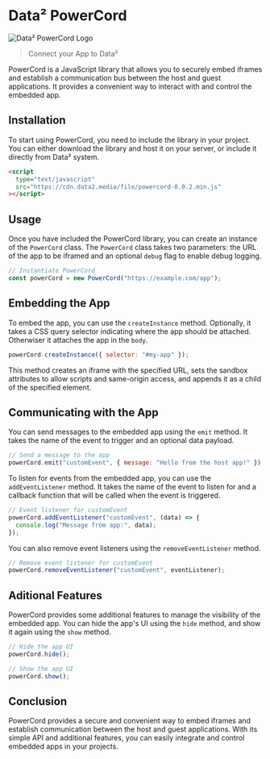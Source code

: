 # Data² PowerCord

![Data² PowerCord Logo](https://cdn.data2.media/file/c3-rkY7IQA1IjLe65bN0T)

> Connect your App to Data²

PowerCord is a JavaScript library that allows you to securely embed iframes and establish a communication bus between the host and guest applications. It provides a convenient way to interact with and control the embedded app.

## Installation

To start using PowerCord, you need to include the library in your project. You can either download the library and host it on your server, or include it directly from Data² system.

```html
<script
  type="text/javascript"
  src="https://cdn.data2.media/file/powercord-0.0.2.min.js"
></script>
```

## Usage

Once you have included the PowerCord library, you can create an instance of the `PowerCord` class. The `PowerCord` class takes two parameters: the URL of the app to be iframed and an optional `debug` flag to enable debug logging.

```js
// Instantiate PowerCord
const powerCord = new PowerCord("https://example.com/app");
```

## Embedding the App

To embed the app, you can use the `createInstance` method. Optionally, it takes a CSS query selector indicating where the app should be attached. Otherwiser it attaches the app in the `body`.

```js
powerCord.createInstance({ selector: "#my-app" });
```

This method creates an iframe with the specified URL, sets the sandbox attributes to allow scripts and same-origin access, and appends it as a child of the specified element.

## Communicating with the App

You can send messages to the embedded app using the `emit` method. It takes the name of the event to trigger and an optional data payload.

```js
// Send a message to the app
powerCord.emit("customEvent", { message: "Hello from the host app!" });
```

To listen for events from the embedded app, you can use the `addEventListener` method. It takes the name of the event to listen for and a callback function that will be called when the event is triggered.

```js
// Event listener for customEvent
powerCord.addEventListener("customEvent", (data) => {
  console.log("Message from app:", data);
});
```

You can also remove event listeners using the `removeEventListener` method.

```js
// Remove event listener for customEvent
powerCord.removeEventListener("customEvent", eventListener);
```

## Aditional Features

PowerCord provides some additional features to manage the visibility of the embedded app. You can hide the app's UI using the `hide` method, and show it again using the `show` method.

```js
// Hide the app UI
powerCord.hide();

// Show the app UI
powerCord.show();
```

## Conclusion

PowerCord provides a secure and convenient way to embed iframes and establish communication between the host and guest applications. With its simple API and additional features, you can easily integrate and control embedded apps in your projects.
